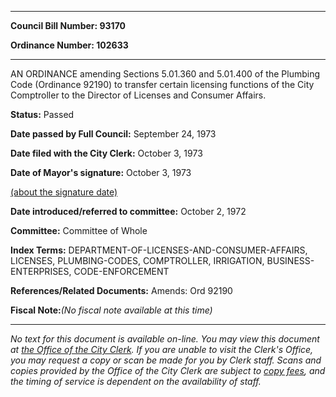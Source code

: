 

********

**Council Bill Number: 93170**
   
**Ordinance Number: 102633**
********

 AN ORDINANCE amending Sections 5.01.360 and 5.01.400 of the Plumbing Code (Ordinance 92190) to transfer certain licensing functions of the City Comptroller to the Director of Licenses and Consumer Affairs.

**Status:** Passed
   
**Date passed by Full Council:** September 24, 1973
   
**Date filed with the City Clerk:** October 3, 1973
   
**Date of Mayor's signature:** October 3, 1973
   
[(about the signature date)](/~public/approvaldate.htm)
   
   
   
**Date introduced/referred to committee:** October 2, 1972
   
**Committee:** Committee of Whole
   
   
**Index Terms:** DEPARTMENT-OF-LICENSES-AND-CONSUMER-AFFAIRS, LICENSES, PLUMBING-CODES, COMPTROLLER, IRRIGATION, BUSINESS-ENTERPRISES, CODE-ENFORCEMENT

**References/Related Documents:** Amends: Ord 92190

**Fiscal Note:**_(No fiscal note available at this time)_
********

_No text for this document is available on-line. You may view this document at [the Office of the City Clerk](http://www.seattle.gov/leg/clerk/contactUs.htm). If you are unable to visit the Clerk's Office, you may request a copy or scan be made for you by Clerk staff. Scans and copies provided by the Office of the City Clerk are subject to [copy fees](http://clerk.seattle.gov/~public/clerkfees.htm), and the timing of service is dependent on the availability of staff._

